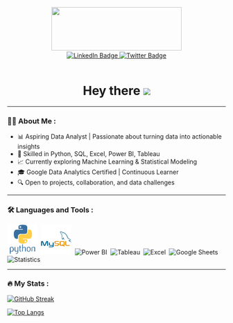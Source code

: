 <div id="header" align="center">
  <img src="https://media0.giphy.com/media/v1.Y2lkPTc5MGI3NjExZnRlNjRjZzl0bDBrYWN2MmFjdnhveHgxYnhsNzZuaHFrdng2dGFseiZlcD12MV9pbnRlcm5hbF9naWZfYnlfaWQmY3Q9Zw/x0TdO5S1mser1bIoCf/giphy.gif" width="300" height = "100"/>
</div>
<div id="badges" align="center">
  <a href="https://www.linkedin.com/in/shahidbhatt07">
    <img src="https://img.shields.io/badge/LinkedIn-blue?style=for-the-badge&logo=linkedin&logoColor=white" alt="LinkedIn Badge"/>
  </a>
  <a href="https://twitter.com/ShahidBhat01">
    <img src="https://img.shields.io/badge/Twitter-blue?style=for-the-badge&logo=twitter&logoColor=white" alt="Twitter Badge"/>
  </a>
</div>
<div id="badges" align= "center"><img src="https://komarev.com/ghpvc/?username=Shahidbhatt07&style=flat-square&color=blue" alt=""/>
  
<h1>
  Hey there
  <img src="https://media.giphy.com/media/hvRJCLFzcasrR4ia7z/giphy.gif" width="30px" />
</h1>
</div>

---

### :man_technologist: About Me :

-  📊 Aspiring Data Analyst | Passionate about turning data into actionable insights
-  🧠 Skilled in Python, SQL, Excel, Power BI, Tableau
-  📈 Currently exploring Machine Learning & Statistical Modeling
-  🎓 Google Data Analytics Certified | Continuous Learner
-  🔍 Open to projects, collaboration, and data challenges
  
---

### :hammer_and_wrench: Languages and Tools :

<div>
  <img src="https://github.com/devicons/devicon/blob/master/icons/python/python-original-wordmark.svg" title="Python" alt="Python" width="70" height="70"/>&nbsp;
  <img src="https://github.com/devicons/devicon/blob/master/icons/mysql/mysql-original-wordmark.svg" title="SQL" alt="SQL" width="70" height="70"/>&nbsp;
  <img src="https://upload.wikimedia.org/wikipedia/commons/c/cf/New_Power_BI_Logo.svg" title="Power BI" alt="Power BI" width="70" height="70"/>&nbsp;
  <img src="https://upload.wikimedia.org/wikipedia/commons/4/4b/Tableau_Logo.png" title="Tableau" alt="Tableau" width="150" height="70"/>&nbsp;
  <img src="https://img.icons8.com/color/48/microsoft-excel-2019--v1.png" title="Excel" alt="Excel" width="70" height="70"/>&nbsp;
  <img src="https://img.icons8.com/color/48/google-sheets.png" title="Google Sheets" alt="Google Sheets" width="70" height="70"/>&nbsp;
  <img src="https://img.icons8.com/ios-filled/50/combo-chart--v1.png" title="Statistics" alt="Statistics" width="70" height="70"/>&nbsp;
</div>

---

### :fire: My Stats :

[![GitHub Streak](http://github-readme-streak-stats.herokuapp.com?user=Shahidbhatt07&theme=dark&background=000000)](https://git.io/streak-stats)

[![Top Langs](https://github-readme-stats.vercel.app/api/top-langs/?username=Shahidbhatt07&layout=compact&theme=vision-friendly-dark)](https://github.com/anuraghazra/github-readme-stats)

